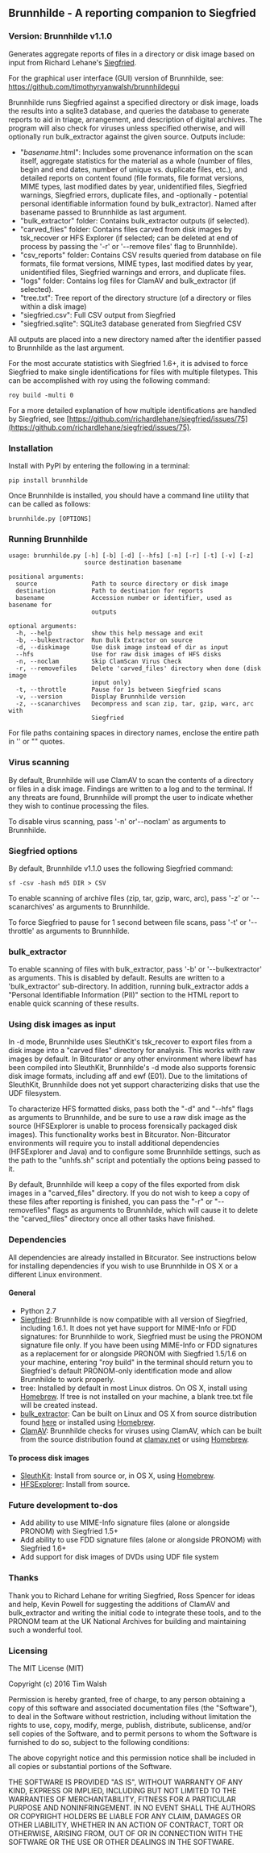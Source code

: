## Brunnhilde - A reporting companion to Siegfried  

### Version: Brunnhilde v1.1.0

Generates aggregate reports of files in a directory or disk image based on input from Richard Lehane's [Siegfried](http://www.itforarchivists.com/siegfried).  

For the graphical user interface (GUI) version of Brunnhilde, see: https://github.com/timothyryanwalsh/brunnhildegui  

Brunnhilde runs Siegfried against a specified directory or disk image, loads the results into a sqlite3 database, and queries the database to generate reports to aid in triage, arrangement, and description of digital archives. The program will also check for viruses unless specified otherwise, and will optionally run bulk_extractor against the given source. Outputs include:  

* "*basename*.html": Includes some provenance information on the scan itself, aggregate statistics for the material as a whole (number of files, begin and end dates, number of unique vs. duplicate files, etc.), and detailed reports on content found (file formats, file format versions, MIME types, last modified dates by year, unidentified files, Siegfried warnings, Siegfried errors, duplicate files, and -optionally - potential personal identifiable information found by bulk_extractor). Named after basename passed to Brunnhilde as last argument.  
* "bulk_extractor" folder: Contains bulk_extractor outputs (if selected).  
* "carved_files" folder: Contains files carved from disk images by tsk_recover or HFS Explorer (if selected; can be deleted at end of process by passing the '-r' or '--remove files' flag to Brunnhilde).  
* "csv_reports" folder: Contains CSV results queried from database on file formats, file format versions, MIME types, last modified dates by year, unidentified files, Siegfried warnings and errors, and duplicate files.  
* "logs" folder: Contains log files for ClamAV and bulk_extractor (if selected).  
* "tree.txt": Tree report of the directory structure (of a directory or files within a disk image)
* "siegfried.csv": Full CSV output from Siegfried
* "siegfried.sqlite": SQLite3 database generated from Siegfried CSV

All outputs are placed into a new directory named after the identifier passed to Brunnhilde as the last argument.  

For the most accurate statistics with Siegfried 1.6+, it is advised to force Siegfried to make single identifications for files with multiple filetypes. This can be accomplished with roy using the following command:  

```
roy build -multi 0  
```  

For a more detailed explanation of how multiple identifications are handled by Siegfried, see [https://github.com/richardlehane/siegfried/issues/75](https://github.com/richardlehane/siegfried/issues/75).  

### Installation  

Install with PyPI by entering the following in a terminal:  
```  
pip install brunnhilde
```  

Once Brunnhilde is installed, you should have a command line utility that can be called as follows:   

```  
brunnhilde.py [OPTIONS]
```  

### Running Brunnhilde  

```  
usage: brunnhilde.py [-h] [-b] [-d] [--hfs] [-n] [-r] [-t] [-v] [-z]
                     source destination basename

positional arguments:
  source               Path to source directory or disk image
  destination          Path to destination for reports
  basename             Accession number or identifier, used as basename for
                       outputs

optional arguments:
  -h, --help           show this help message and exit
  -b, --bulkextractor  Run Bulk Extractor on source
  -d, --diskimage      Use disk image instead of dir as input
  --hfs                Use for raw disk images of HFS disks
  -n, --noclam         Skip ClamScan Virus Check
  -r, --removefiles    Delete 'carved_files' directory when done (disk image
                       input only)
  -t, --throttle       Pause for 1s between Siegfried scans
  -v, --version        Display Brunnhilde version
  -z, --scanarchives   Decompress and scan zip, tar, gzip, warc, arc with
                       Siegfried
```  
  
For file paths containing spaces in directory names, enclose the entire path in '' or "" quotes.  

### Virus scanning  

By default, Brunnhilde will use ClamAV to scan the contents of a directory or files in a disk image. Findings are written to a log and to the terminal. If any threats are found, Brunnhilde will prompt the user to indicate whether they wish to continue processing the files.  

To disable virus scanning, pass '-n' or'--noclam' as arguments to Brunnhilde.  

### Siegfried options  

By default, Brunnhilde v1.1.0 uses the following Siegfried command:  

```  
sf -csv -hash md5 DIR > CSV  
```  

To enable scanning of archive files (zip, tar, gzip, warc, arc), pass '-z' or '--scanarchives' as arguments to Brunnhilde.  

To force Siegfried to pause for 1 second between file scans, pass '-t' or '--throttle' as arguments to Brunnhilde.  

### bulk_extractor  

To enable scanning of files with bulk_extractor, pass '-b' or '--bulkextractor' as arguments. This is disabled by default. Results are written to a 'bulk_extractor' sub-directory. In addition, running bulk_extractor adds a "Personal Identifiable Information (PII)" section to the HTML report to enable quick scanning of these results.  

### Using disk images as input  

In -d mode, Brunnhilde uses SleuthKit's tsk_recover to export files from a disk image into a "carved files" directory for analysis. This works with raw images by default. In Bitcurator or any other environment where libewf has been compiled into SleuthKit, Brunnhilde's -d mode also supports forensic disk image formats, including aff and ewf (E01). Due to the limitations of SleuthKit, Brunnhilde does not yet support characterizing disks that use the UDF filesystem.  

To characterize HFS formatted disks, pass both the "-d" and "--hfs" flags as arguments to Brunnhilde, and be sure to use a raw disk image as the source (HFSExplorer is unable to process forensically packaged disk images). This functionality works best in Bitcurator. Non-Bitcurator environments will require you to install additional dependencies (HFSExplorer and Java) and to configure some Brunnhilde settings, such as the path to the "unhfs.sh" script and potentially the options being passed to it.  

By default, Brunnhilde will keep a copy of the files exported from disk images in a "carved_files" directory. If you do not wish to keep a copy of these files after reporting is finished, you can pass the "-r" or "--removefiles" flags as arguments to Brunnhilde, which will cause it to delete the "carved_files" directory once all other tasks have finished.    

### Dependencies  

All dependencies are already installed in Bitcurator. See instructions below for installing dependencies if you wish to use Brunnhilde in OS X or a different Linux environment.  

#### General  
* Python 2.7
* [Siegfried](http://www.itforarchivists.com/siegfried): Brunnhilde is now compatible with all version of Siegfried, including 1.6.1. It does not yet have support for MIME-Info or FDD signatures: for Brunnhilde to work, Siegfried must be using the PRONOM signature file only. If you have been using MIME-Info or FDD signatures as a replacement for or alongside PRONOM with Siegfried 1.5/1.6 on your machine, entering "roy build" in the terminal should return you to Siegfried's default PRONOM-only identification mode and allow Brunnhilde to work properly.  
* tree: Installed by default in most Linux distros. On OS X, install using [Homebrew](http://brewformulas.org/tree). If tree is not installed on your machine, a blank tree.txt file will be created instead.  
* [bulk_extractor](https://github.com/simsong/bulk_extractor): Can be built on Linux and OS X from source distribution found [here](https://github.com/simsong/bulk_extractor) or installed using [Homebrew](http://brewformulas.org/BulkExtractor).  
* [ClamAV](https://www.clamav.net): Brunnhilde checks for viruses using ClamAV, which can be built from the source distribution found at [clamav.net](http://clamav.net) or using [Homebrew](http://brewformulas.org/Clamav).   

#### To process disk images  
* [SleuthKit](http://www.sleuthkit.org/): Install from source or, in OS X, using [Homebrew](http://brewformulas.org/sleuthkit).
* [HFSExplorer](http://www.catacombae.org/hfsexplorer/): Install from source.  

### Future development to-dos

* Add ability to use MIME-Info signature files (alone or alongside PRONOM) with Siegfried 1.5+  
* Add ability to use FDD signature files (alone or alongside PRONOM) with Siegfried 1.6+  
* Add support for disk images of DVDs using UDF file system    

### Thanks

Thank you to Richard Lehane for writing Siegfried, Ross Spencer for ideas and help, Kevin Powell for suggesting the additions of ClamAV and bulk_extractor and writing the initial code to integrate these tools, and to the PRONOM team at the UK National Archives for building and maintaining such a wonderful tool.  

### Licensing  

The MIT License (MIT)  

Copyright (c) 2016 Tim Walsh  

Permission is hereby granted, free of charge, to any person obtaining a copy of this software and associated documentation files (the "Software"), to deal in the Software without restriction, including without limitation the rights to use, copy, modify, merge, publish, distribute, sublicense, and/or sell copies of the Software, and to permit persons to whom the Software is furnished to do so, subject to the following conditions:  

The above copyright notice and this permission notice shall be included in all copies or substantial portions of the Software.  

THE SOFTWARE IS PROVIDED "AS IS", WITHOUT WARRANTY OF ANY KIND, EXPRESS OR IMPLIED, INCLUDING BUT NOT LIMITED TO THE WARRANTIES OF MERCHANTABILITY, FITNESS FOR A PARTICULAR PURPOSE AND NONINFRINGEMENT. IN NO EVENT SHALL THE AUTHORS OR COPYRIGHT HOLDERS BE LIABLE FOR ANY CLAIM, DAMAGES OR OTHER LIABILITY, WHETHER IN AN ACTION OF CONTRACT, TORT OR OTHERWISE, ARISING FROM, OUT OF OR IN CONNECTION WITH THE SOFTWARE OR THE USE OR OTHER DEALINGS IN THE SOFTWARE.  
